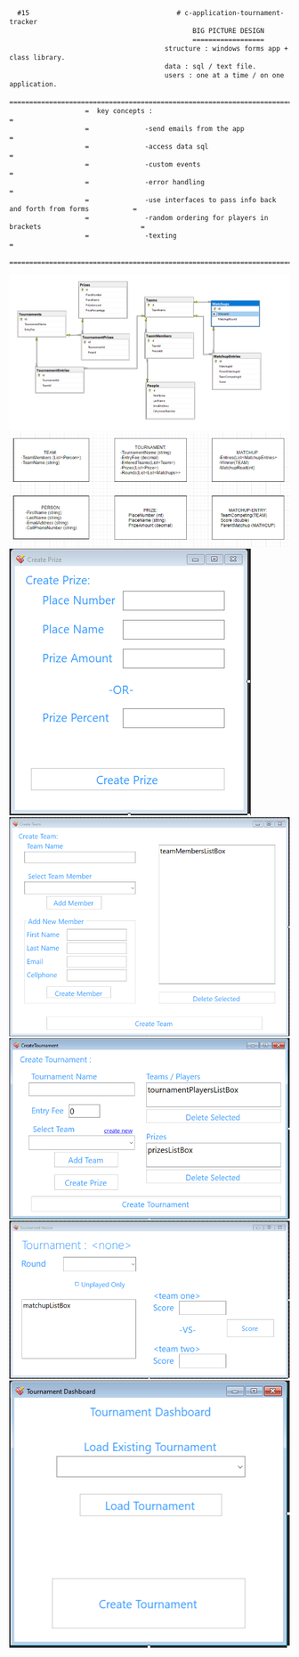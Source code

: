       #15                                     # c-application-tournament-tracker
                                                  BIG PICTURE DESIGN
                                                  ==================
                                           structure : windows forms app + class library.
                                           data : sql / text file. 
                                           users : one at a time / on one application.
                       =================================================================================
                       =  key concepts :                                                               =
                       =              -send emails from the app                                        =
                       =              -access data sql                                                 =
                       =              -custom events                                                   =
                       =              -error handling                                                  =
                       =              -use interfaces to pass info back and forth from forms           =
                       =              -random ordering for players in brackets                         =
                       =              -texting                                                         =
                       =================================================================================
![alt-text](https://github.com/andreiserbanrazvan/c-application-tournament-tracker/blob/master/Images/db-model-diagram.PNG)
![alt-text](https://github.com/andreiserbanrazvan/c-application-tournament-tracker/blob/master/Images/model-snap.PNG)
![alt-text](https://github.com/andreiserbanrazvan/c-application-tournament-tracker/blob/master/Images/CreatePrizeForm.PNG)
![alt-text](https://github.com/andreiserbanrazvan/c-application-tournament-tracker/blob/master/Images/CreateTeamForm.PNG)
![alt-text](https://github.com/andreiserbanrazvan/c-application-tournament-tracker/blob/master/Images/CreateTournamentForm.PNG)
![alt-text](https://github.com/andreiserbanrazvan/c-application-tournament-tracker/blob/master/Images/TournamentViewer.PNG)
![alt-text](https://github.com/andreiserbanrazvan/c-application-tournament-tracker/blob/master/Images/tournamentForm.PNG)
